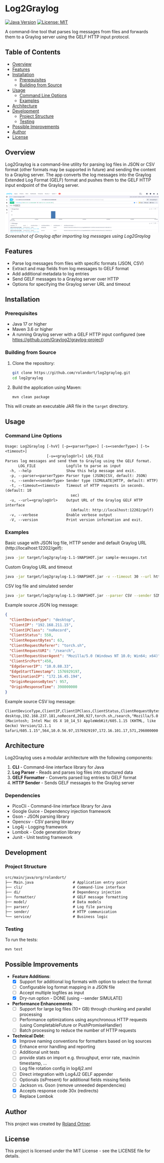 # Log2Graylog

[![Java Version](https://img.shields.io/badge/Java-17-blue.svg)](https://www.oracle.com/java/technologies/javase/jdk17-archive-downloads.html)
[![License: MIT](https://img.shields.io/badge/License-MIT-yellow.svg)](https://opensource.org/licenses/MIT)

A command-line tool that parses log messages from files and forwards them to a Graylog server using the GELF HTTP input protocol.

## Table of Contents

- [Overview](#overview)
- [Features](#features)
- [Installation](#installation)
  - [Prerequisites](#prerequisites)
  - [Building from Source](#building-from-source)
- [Usage](#usage)
  - [Command Line Options](#command-line-options)
  - [Examples](#examples)
- [Architecture](#architecture)
- [Development](#development)
  - [Project Structure](#project-structure)
  - [Testing](#testing)
- [Possible Improvements](#possible-improvements)
- [Author](#author)
- [License](#license)

## Overview

Log2Graylog is a command-line utility for parsing log files in JSON or CSV format (other formats may be supported in future) and sending the content to a Graylog server.
The app converts the log messages into the Graylog Extended Log Format (GELF) format and pushes them to the GELF HTTP input endpoint of the Graylog server.

![Graylog Screenshot showing log messages processed by Log2Graylog](docs/images/graylog-screenshot.png)  
*Screenshot of Graylog after importing log messages using Log2Graylog*

## Features

- Parse log messages from files with specific formats (JSON, CSV)
- Extract and map fields from log messages to GELF format
- Add additional metadata to log entries
- Send GELF messages to a Graylog server over HTTP
- Options for specifying the Graylog server URL and timeout

## Installation

### Prerequisites

- Java 17 or higher
- Maven 3.6 or higher
- A running Graylog server with a GELF HTTP input configured (see https://github.com/Graylog2/graylog-project)

### Building from Source

1. Clone the repository:
   ```bash
   git clone https://github.com/rolandort/log2graylog.git
   cd log2graylog
   ```

2. Build the application using Maven:
   ```bash
   mvn clean package
   ```

This will create an executable JAR file in the `target` directory.

## Usage

### Command Line Options

```
Usage: Log2Graylog [-hvV] [-p=<parserType>] [-s=<senderType>] [-t=<timeout>]
                   [-u=<graylogUrl>] LOG_FILE
Parses log messages and send them to Graylog using the GELF format.
      LOG_FILE              Logfile to parse as input
  -h, --help                Show this help message and exit.
  -p, --parser=<parserType> Parser type (JSON|CSV, default: JSON)
  -s, --sender=<senderType> Sender type (SIMULATE|HTTP, default: HTTP)
  -t, --timeout=<timeout>   Timeout of HTTP requests in seconds. (default: 10
                              sec)
  -u, --url=<graylogUrl>    Output URL of the Graylog GELF HTTP interface
                              (default: http://localhost:12202/gelf)
  -v, --verbose             Enable verbose output
  -V, --version             Print version information and exit.
```

### Examples

Basic usage with JSON log file, HTTP sender and default Graylog URL (http://localhost:12202/gelf):
```bash
java -jar target/log2graylog-1.1-SNAPSHOT.jar sample-messages.txt
```

Custom Graylog URL and timeout
```bash
java -jar target/log2graylog-1.1-SNAPSHOT.jar -v --timeout 30 --url http://graylog-server:12202/gelf sample-messages.txt
```

CSV log file and simulated sender
```bash
java -jar target/log2graylog-1.1-SNAPSHOT.jar --parser CSV --sender SIMULATE sample-messages.csv
```

Example source JSON log message:

```json
{
  "ClientDeviceType": "desktop",
  "ClientIP": "192.168.211.15",
  "ClientIPClass": "noRecord",
  "ClientStatus": 550, 
  "ClientRequestBytes": 63,
  "ClientRequestReferer": "torch.sh",
  "ClientRequestURI": "/search",
  "ClientRequestUserAgent": "Mozilla/5.0 (Windows NT 10.0; Win64; x64)",
  "ClientSrcPort":450,
  "EdgeServerIP": "10.0.88.33",
  "EdgeStartTimestamp": 1576929197,
  "DestinationIP": "172.16.45.194",
  "OriginResponseBytes": 957,
  "OriginResponseTime": 398000000
}
```
Example source CSV log message:

```csv
ClientDeviceType,ClientIP,ClientIPClass,ClientStatus,ClientRequestBytes,ClientRequestReferer,ClientRequestURI,ClientRequestUserAgent,ClientSrcPort,EdgeServerIP,EdgeStartTimestamp,DestinationIP,OriginResponseBytes,OriginResponseTime
desktop,192.168.237.181,noRecord,200,927,torch.sh,/search,"Mozilla/5.0 (Macintosh; Intel Mac OS X 10_14_5) AppleWebKit/605.1.15 (KHTML, like Gecko) Version/12.1.1 Safari/605.1.15",564,10.0.56.97,1576929197,172.16.101.17,571,296000000
```

## Architecture

Log2Graylog uses a modular architecture with the following components:

1. **CLI** - Command-line interface library for Java
2. **Log Parser** - Reads and parses log files into structured data
3. **GELF Formatter** - Converts parsed log entries to GELF format
4. **HTTP Sender** - Sends GELF messages to the Graylog server

### Dependencies

- PicoCli - Command-line interface library for Java
- Google Guice - Dependency injection framework
- Gson - JSON parsing library
- Opencsv - CSV parsing library
- Log4j - Logging framework
- Lombok - Code generation library
- Junit - Unit testing framework

## Development

### Project Structure

```
src/main/java/org/rolandort/
├── Main.java                  # Application entry point
├── cli/                       # Command-line interface
├── di/                        # Dependency injection
├── formatter/                 # GELF message formatting
├── model/                     # Data models
├── parser/                    # Log file parsing
├── sender/                    # HTTP communication
└── service/                   # Business logic
```

### Testing

To run the tests:
```bash
mvn test
```

## Possible Improvements

- **Feature Additions**:
  - [x] Support for additional log formats with option to select the format
  - [ ] Configurable log format mapping in a JSON file
  - [ ] Accept multiple logfiles as input
  - [x] Dry-run option - DONE (using --sender SIMULATE)

- **Performance Enhancements**:
  - [ ] Support for large log files (10+ GB) through chunking and parallel processing
  - [ ] Performance optimizations using asynchronous HTTP requests (using CompletableFuture or PushPromiseHandler)
  - [ ] Batch processing to reduce the number of HTTP requests

- **Technical Debt**:
  - [x] Improve naming conventions for formatters based on log sources
  - [ ] Enhance error handling and reporting
  - [ ] Additional unit tests
  - [ ] provide stats on import e.g. throughput, error rate, max/min timestamp, ... 
  - [ ] Log file rotation config in log4j2.xml
  - [ ] Direct integration with Log4J2 GELF appender
  - [ ] Optionals (isPresent) for additional fields missing fields
  - [ ] Jackson vs. Gson (remove unneeded dependencies)
  - [x] Accepts response code 30x (redirects)
  - [ ] Replace Lombok

## Author

This project was created by [Roland Ortner](https://www.linkedin.com/in/roland-ortner/).

## License

This project is licensed under the MIT License - see the LICENSE file for details.
